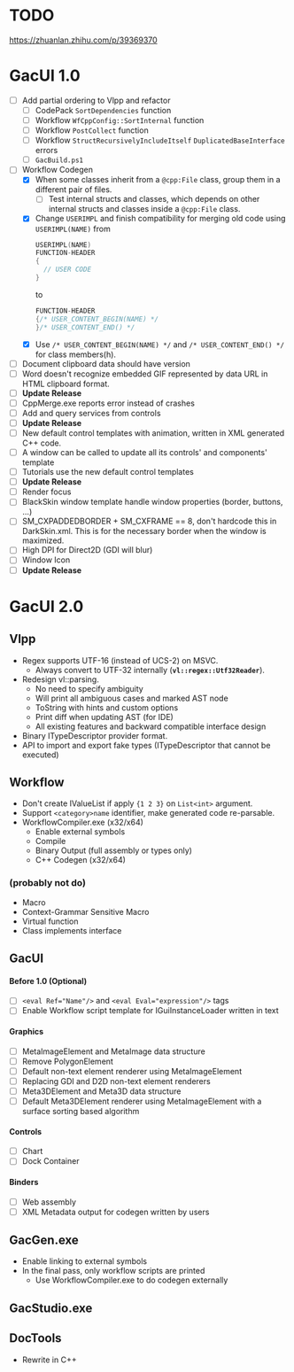 # TODO

https://zhuanlan.zhihu.com/p/39369370

# GacUI 1.0

- [ ] Add partial ordering to Vlpp and refactor
  - [ ] CodePack `SortDependencies` function
  - [ ] Workflow `WfCppConfig::SortInternal` function
  - [ ] Workflow `PostCollect` function
  - [ ] Workflow `StructRecursivelyIncludeItself` `DuplicatedBaseInterface` errors
  - [ ] `GacBuild.ps1`
- [ ] Workflow Codegen
  - [x] When some classes inherit from a `@cpp:File` class, group them in a different pair of files.
    - [ ] Test internal structs and classes, which depends on other internal structs and classes inside a `@cpp:File` class.
  - [x] Change `USERIMPL` and finish compatibility for merging old code using `USERIMPL(NAME)` from
    ```c++
    USERIMPL(NAME)
    FUNCTION-HEADER
    {
      // USER CODE
    }
    ```
    to
    ```c++
    FUNCTION-HEADER
    {/* USER_CONTENT_BEGIN(NAME) */
    }/* USER_CONTENT_END() */
    ```
  - [x] Use `/* USER_CONTENT_BEGIN(NAME) */` and `/* USER_CONTENT_END() */` for class members(h).
- [ ] Document clipboard data should have version
- [ ] Word doesn't recognize embedded GIF represented by data URL in HTML clipboard format.
- [ ] **Update Release**
- [ ] CppMerge.exe reports error instead of crashes
- [ ] Add and query services from controls
- [ ] **Update Release**
- [ ] New default control templates with animation, written in XML generated C++ code.
- [ ] A window can be called to update all its controls' and components' template
- [ ] Tutorials use the new default control templates
- [ ] **Update Release**
- [ ] Render focus
- [ ] BlackSkin window template handle window properties (border, buttons, ...)
- [ ] SM_CXPADDEDBORDER + SM_CXFRAME == 8, don't hardcode this in DarkSkin.xml. This is for the necessary border when the window is maximized.
- [ ] High DPI for Direct2D (GDI will blur)
- [ ] Window Icon
- [ ] **Update Release**

# GacUI 2.0

## Vlpp

* Regex supports UTF-16 (instead of UCS-2) on MSVC.
  * Always convert to UTF-32 internally (**`vl::regex::Utf32Reader`**).
* Redesign vl::parsing.
  * No need to specify ambiguity
  * Will print all ambiguous cases and marked AST node
  * ToString with hints and custom options
  * Print diff when updating AST (for IDE)
  * All existing features and backward compatible interface design
* Binary ITypeDescriptor provider format.
* API to import and export fake types (ITypeDescriptor that cannot be executed)

## Workflow

* Don't create IValueList if apply `{1 2 3}` on `List<int>` argument.
* Support `<category>name` identifier, make generated code re-parsable.
* WorkflowCompiler.exe (x32/x64)
  * Enable external symbols
  * Compile
  * Binary Output (full assembly or types only)
  * C++ Codegen (x32/x64)

### (probably not do)

* Macro
* Context-Grammar Sensitive Macro
* Virtual function
* Class implements interface

## GacUI

#### Before 1.0 (Optional)
- [ ] `<eval Ref="Name"/>` and `<eval Eval="expression"/>` tags
- [ ] Enable Workflow script template for IGuiInstanceLoader written in text

#### Graphics
- [ ] MetaImageElement and MetaImage data structure
- [ ] Remove PolygonElement
- [ ] Default non-text element renderer using MetaImageElement
- [ ] Replacing GDI and D2D non-text element renderers
- [ ] Meta3DElement and Meta3D data structure
- [ ] Default Meta3DElement renderer using MetaImageElement with a surface sorting based algorithm

#### Controls
- [ ] Chart
- [ ] Dock Container

#### Binders
- [ ] Web assembly
- [ ] XML Metadata output for codegen written by users

## GacGen.exe

* Enable linking to external symbols
* In the final pass, only workflow scripts are printed
  * Use WorkflowCompiler.exe to do codegen externally

## GacStudio.exe

## DocTools

* Rewrite in C++
